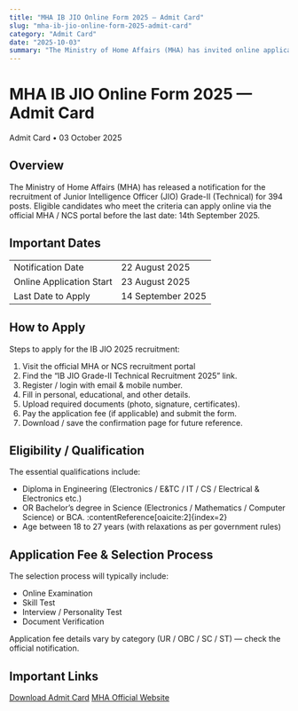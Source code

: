 ```yaml
---
title: "MHA IB JIO Online Form 2025 – Admit Card"
slug: "mha-ib-jio-online-form-2025-admit-card"
category: "Admit Card"
date: "2025-10-03"
summary: "The Ministry of Home Affairs (MHA) has invited online applications for IB Junior Intelligence Officer (JIO) Recruitment 2025 for 394 posts. Apply before 14th September 2025."
---
```


<h1 class="text-3xl font-bold text-amber-600 mb-4">MHA IB JIO Online Form 2025 — Admit Card</h1>

<p class="text-sm text-gray-500 mb-6">
  Admit Card • 03 October 2025
</p>

<div class="bg-amber-50 dark:bg-gray-800 border-l-4 border-amber-500 p-4 rounded-lg shadow mb-6">
  <h2 class="text-lg font-semibold mb-2">Overview</h2>
  <p class="text-gray-700 dark:text-gray-300">
    The Ministry of Home Affairs (MHA) has released a notification for the recruitment of Junior Intelligence Officer (JIO) Grade-II (Technical) for 394 posts. Eligible candidates who meet the criteria can apply online via the official MHA / NCS portal before the last date: 14th September 2025.
  </p>
</div>

<section class="mb-8">
  <div class="bg-white dark:bg-gray-900 shadow rounded-lg overflow-hidden">
    <div class="bg-amber-500 px-4">
      <h2 class="text-lg font-semibold text-white py-4">Important Dates</h2>
    </div>
    <div class="p-4">
      <table class="w-full text-sm border">
        <tbody>
          <tr><td class="p-2 font-medium">Notification Date</td><td class="p-2">22 August 2025</td></tr>
          <tr><td class="p-2 font-medium">Online Application Start</td><td class="p-2">23 August 2025</td></tr>
          <tr><td class="p-2 font-medium">Last Date to Apply</td><td class="p-2">14 September 2025</td></tr>
        </tbody>
      </table>
    </div>
  </div>
</section>

<section class="mb-8">
  <div class="bg-white dark:bg-gray-900 shadow rounded-lg overflow-hidden">
    <div class="bg-amber-500 px-4">
      <h2 class="text-lg font-semibold text-white py-4">How to Apply</h2>
    </div>
    <div class="p-4">
      <p class="text-gray-700 dark:text-gray-300">
        Steps to apply for the IB JIO 2025 recruitment:
      </p>
      <ol class="list-decimal pl-6 text-gray-700 dark:text-gray-300">
        <li>Visit the official MHA or NCS recruitment portal</li>
        <li>Find the “IB JIO Grade-II Technical Recruitment 2025” link.</li>
        <li>Register / login with email & mobile number.</li>
        <li>Fill in personal, educational, and other details.</li>
        <li>Upload required documents (photo, signature, certificates).</li>
        <li>Pay the application fee (if applicable) and submit the form.</li>
        <li>Download / save the confirmation page for future reference.</li>
      </ol>
    </div>
  </div>
</section>

<section class="mb-8">
  <div class="bg-white dark:bg-gray-900 shadow rounded-lg overflow-hidden">
    <div class="bg-amber-500 px-4">
      <h2 class="text-lg font-semibold text-white py-4">Eligibility / Qualification</h2>
    </div>
    <div class="p-4">
      <p class="text-gray-700 dark:text-gray-300">
        The essential qualifications include:
      </p>
      <ul class="list-disc pl-6 text-gray-700 dark:text-gray-300">
        <li>Diploma in Engineering (Electronics / E&TC / IT / CS / Electrical & Electronics etc.)</li>
        <li>OR Bachelor’s degree in Science (Electronics / Mathematics / Computer Science) or BCA. :contentReference[oaicite:2]{index=2}</li>
        <li>Age between 18 to 27 years (with relaxations as per government rules)</li>
      </ul>
    </div>
  </div>
</section>

<section class="mb-8">
  <div class="bg-white dark:bg-gray-900 shadow rounded-lg overflow-hidden">
    <div class="bg-amber-500 px-4">
      <h2 class="text-lg font-semibold text-white py-4">Application Fee & Selection Process</h2>
    </div>
    <div class="p-4">
      <p class="text-gray-700 dark:text-gray-300">
        The selection process will typically include:
      </p>
      <ul class="list-disc pl-6 text-gray-700 dark:text-gray-300">
        <li>Online Examination</li>
        <li>Skill Test</li>
        <li>Interview / Personality Test</li>
        <li>Document Verification</li>
      </ul>
      <p class="mt-4 text-gray-700 dark:text-gray-300">
        Application fee details vary by category (UR / OBC / SC / ST) — check the official notification.
      </p>
    </div>
  </div>
</section>

<section class="mb-8">
  <div class="bg-white dark:bg-gray-900 shadow rounded-lg overflow-hidden">
    <div class="bg-amber-500 px-4">
      <h2 class="text-lg font-semibold text-white py-4">Important Links</h2>
    </div>
    <div class="p-4 space-y-3">
     <a href="https://cdn.digialm.com/EForms/configuredHtml/1258/94260/login.html" class="block text-center px-4 py-2 rounded font-medium shadow bg-green-600 text-white hover:opacity-90 transition" target="_blank">Download Admit Card</a>
      <a href="https://www.mha.gov.in/en/notifications/vacancies" class="block text-center px-4 py-2 rounded font-medium shadow bg-blue-600 text-white hover:opacity-90 transition" target="_blank">MHA Official Website</a>     
      <!-- You can also link direct PDF / notification if available -->
    </div>
  </div>
</section>
